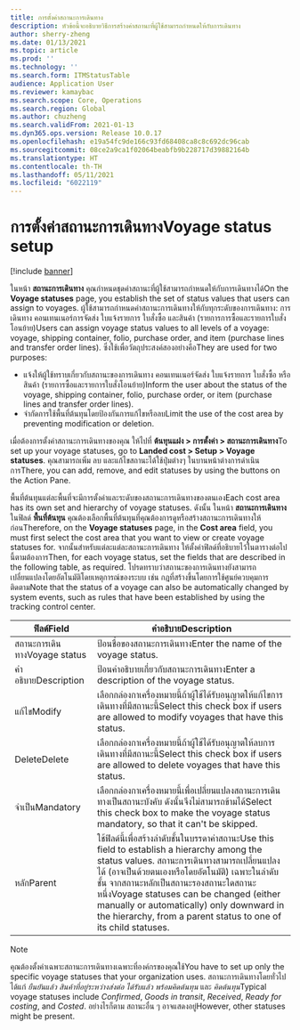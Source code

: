 ```yaml
---
title: การตั้งค่าสถานะการเดินทาง
description: หัวข้อนี้จะอธิบายวิธีการสร้างค่าสถานะที่ผู้ใช้สามารถกําหนดให้กับการเดินทาง
author: sherry-zheng
ms.date: 01/13/2021
ms.topic: article
ms.prod: ''
ms.technology: ''
ms.search.form: ITMStatusTable
audience: Application User
ms.reviewer: kamaybac
ms.search.scope: Core, Operations
ms.search.region: Global
ms.author: chuzheng
ms.search.validFrom: 2021-01-13
ms.dyn365.ops.version: Release 10.0.17
ms.openlocfilehash: e19a54fc9de166c93fd68408ca8c8c692dc96cab
ms.sourcegitcommit: 08ce2a9ca1f02064beabfb9b228717d39882164b
ms.translationtype: HT
ms.contentlocale: th-TH
ms.lasthandoff: 05/11/2021
ms.locfileid: "6022119"
---
```

# <a name="voyage-status-setup"></a><span data-ttu-id="bb0bc-103">การตั้งค่าสถานะการเดินทาง</span><span class="sxs-lookup"><span data-stu-id="bb0bc-103">Voyage status setup</span></span>

[!include [banner](../../includes/banner.md)]

<span data-ttu-id="bb0bc-104">ในหน้า **สถานะการเดินทาง** คุณกําหนดชุดค่าสถานะที่ผู้ใช้สามารถกําหนดให้กับการเดินทางได้</span><span class="sxs-lookup"><span data-stu-id="bb0bc-104">On the **Voyage statuses** page, you establish the set of status values that users can assign to voyages.</span></span> <span data-ttu-id="bb0bc-105">ผู้ใช้สามารถกําหนดค่าสถานะการเดินทางให้กับทุกระดับของการเดินทาง: การเดินทาง คอนเทนเนอร์การจัดส่ง ใบแจ้งรายการ ใบสั่งซื้อ และสินค้า (รายการการซื้อและรายการใบสั่งโอนย้าย)</span><span class="sxs-lookup"><span data-stu-id="bb0bc-105">Users can assign voyage status values to all levels of a voyage: voyage, shipping container, folio, purchase order, and item (purchase lines and transfer order lines).</span></span> <span data-ttu-id="bb0bc-106">ซึ่งใช้เพื่อวัตถุประสงค์สองอย่างคือ</span><span class="sxs-lookup"><span data-stu-id="bb0bc-106">They are used for two purposes:</span></span>

- <span data-ttu-id="bb0bc-107">แจ้งให้ผู้ใช้ทราบเกี่ยวกับสถานะของการเดินทาง คอนเทนเนอร์จัดส่ง ใบแจ้งรายการ ใบสั่งซื้อ หรือสินค้า (รายการซื้อและรายการใบสั่งโอนย้าย)</span><span class="sxs-lookup"><span data-stu-id="bb0bc-107">Inform the user about the status of the voyage, shipping container, folio, purchase order, or item (purchase lines and transfer order lines).</span></span>
- <span data-ttu-id="bb0bc-108">จํากัดการใช้พื้นที่ต้นทุนโดยป้องกันการแก้ไขหรือลบ</span><span class="sxs-lookup"><span data-stu-id="bb0bc-108">Limit the use of the cost area by preventing modification or deletion.</span></span>

<span data-ttu-id="bb0bc-109">เมื่อต้องการตั้งค่าสถานะการเดินทางของคุณ ให้ไปที่ **ต้นทุนแฝง \> การตั้งค่า \> สถานะการเดินทาง**</span><span class="sxs-lookup"><span data-stu-id="bb0bc-109">To set up your voyage statuses, go to **Landed cost \> Setup \> Voyage statuses**.</span></span> <span data-ttu-id="bb0bc-110">คุณสามารถเพิ่ม ลบ และแก้ไขสถานะได้ใช้ปุ่มต่างๆ ในบานหน้าต่างการดำเนินการ</span><span class="sxs-lookup"><span data-stu-id="bb0bc-110">There, you can add, remove, and edit statuses by using the buttons on the Action Pane.</span></span>

<span data-ttu-id="bb0bc-111">พื้นที่ต้นทุนแต่ละพื้นที่จะมีการตั้งค่าและระดับของสถานะการเดินทางของตนเอง</span><span class="sxs-lookup"><span data-stu-id="bb0bc-111">Each cost area has its own set and hierarchy of voyage statuses.</span></span> <span data-ttu-id="bb0bc-112">ดังนั้น ในหน้า **สถานะการเดินทาง** ในฟิลด์ **พื้นที่ต้นทุน** คุณต้องเลือกพื้นที่ต้นทุนที่คุณต้องการดูหรือสร้างสถานะการเดินทางให้ก่อน</span><span class="sxs-lookup"><span data-stu-id="bb0bc-112">Therefore, on the **Voyage statuses** page, in the **Cost area** field, you must first select the cost area that you want to view or create voyage statuses for.</span></span> <span data-ttu-id="bb0bc-113">จากนั้นสำหรับแต่ละแต่ละสถานะการเดินทาง ให้ตั้งค่าฟิลด์ที่อธิบายไว้ในตารางต่อไปนี้ตามต้องการ</span><span class="sxs-lookup"><span data-stu-id="bb0bc-113">Then, for each voyage status, set the fields that are described in the following table, as required.</span></span> <span data-ttu-id="bb0bc-114">โปรดทราบว่าสถานะของการเดินทางยังสามารถเปลี่ยนแปลงโดยอัตโนมัติโดยเหตุการณ์ของระบบ เช่น กฎที่สร้างขึ้นโดยการใช้ศูนย์ควบคุมการติดตาม</span><span class="sxs-lookup"><span data-stu-id="bb0bc-114">Note that the status of a voyage can also be automatically changed by system events, such as rules that have been established by using the tracking control center.</span></span>

| <span data-ttu-id="bb0bc-115">ฟิลด์</span><span class="sxs-lookup"><span data-stu-id="bb0bc-115">Field</span></span> | <span data-ttu-id="bb0bc-116">คำอธิบาย</span><span class="sxs-lookup"><span data-stu-id="bb0bc-116">Description</span></span> |
|---|---|
| <span data-ttu-id="bb0bc-117">สถานะการเดินทาง</span><span class="sxs-lookup"><span data-stu-id="bb0bc-117">Voyage status</span></span> | <span data-ttu-id="bb0bc-118">ป้อนชื่อของสถานะการเดินทาง</span><span class="sxs-lookup"><span data-stu-id="bb0bc-118">Enter the name of the voyage status.</span></span> |
| <span data-ttu-id="bb0bc-119">คำอธิบาย</span><span class="sxs-lookup"><span data-stu-id="bb0bc-119">Description</span></span> | <span data-ttu-id="bb0bc-120">ป้อนคำอธิบายเกี่ยวกับสถานะการเดินทาง</span><span class="sxs-lookup"><span data-stu-id="bb0bc-120">Enter a description of the voyage status.</span></span> |
| <span data-ttu-id="bb0bc-121">แก้ไข</span><span class="sxs-lookup"><span data-stu-id="bb0bc-121">Modify</span></span> | <span data-ttu-id="bb0bc-122">เลือกกล่องกาเครื่องหมายนี้ถ้าผู้ใช้ได้รับอนุญาตให้แก้ไขการเดินทางที่มีสถานะนี้</span><span class="sxs-lookup"><span data-stu-id="bb0bc-122">Select this check box if users are allowed to modify voyages that have this status.</span></span> |
| <span data-ttu-id="bb0bc-123">Delete</span><span class="sxs-lookup"><span data-stu-id="bb0bc-123">Delete</span></span> | <span data-ttu-id="bb0bc-124">เลือกกล่องกาเครื่องหมายนี้ถ้าผู้ใช้ได้รับอนุญาตให้ลบการเดินทางที่มีสถานะนี้</span><span class="sxs-lookup"><span data-stu-id="bb0bc-124">Select this check box if users are allowed to delete voyages that have this status.</span></span> |
| <span data-ttu-id="bb0bc-125">จำเป็น</span><span class="sxs-lookup"><span data-stu-id="bb0bc-125">Mandatory</span></span> | <span data-ttu-id="bb0bc-126">เลือกกล่องกาเครื่องหมายนี้เพื่อเปลี่ยนแปลงสถานะการเดินทางเป็นสถานะบังคับ ดังนั้นจึงไม่สามารถข้ามได้</span><span class="sxs-lookup"><span data-stu-id="bb0bc-126">Select this check box to make the voyage status mandatory, so that it can't be skipped.</span></span> |
| <span data-ttu-id="bb0bc-127">หลัก</span><span class="sxs-lookup"><span data-stu-id="bb0bc-127">Parent</span></span> | <span data-ttu-id="bb0bc-128">ใช้ฟิลด์นี้เพื่อสร้างลำดับชั้นในบรรดาค่าสถานะ</span><span class="sxs-lookup"><span data-stu-id="bb0bc-128">Use this field to establish a hierarchy among the status values.</span></span> <span data-ttu-id="bb0bc-129">สถานะการเดินทางสามารถเปลี่ยนแปลงได้ (อาจเป็นด้วยตนเองหรือโดยอัตโนมัติ) เฉพาะในลำดับชั้น จากสถานะหลักเป็นสถานะรองสถานะใดสถานะหนึ่ง</span><span class="sxs-lookup"><span data-stu-id="bb0bc-129">Voyage statuses can be changed (either manually or automatically) only downward in the hierarchy, from a parent status to one of its child statuses.</span></span>

> [!NOTE]
> <span data-ttu-id="bb0bc-130">คุณต้องตั้งค่าเฉพาะสถานะการเดินทางเฉพาะที่องค์กรของคุณใช้</span><span class="sxs-lookup"><span data-stu-id="bb0bc-130">You have to set up only the specific voyage statuses that your organization uses.</span></span> <span data-ttu-id="bb0bc-131">สถานะการเดินทางโดยทั่วไป ได้แก่ *ยืนยันแล้ว* *สินค้าที่อยู่ระหว่างส่งต่อ* *ได้รับแล้ว* *พร้อมคิดต้นทุน* และ *คิดต้นทุน*</span><span class="sxs-lookup"><span data-stu-id="bb0bc-131">Typical voyage statuses include *Confirmed*, *Goods in transit*, *Received*, *Ready for costing*, and *Costed*.</span></span> <span data-ttu-id="bb0bc-132">อย่างไรก็ตาม สถานะอื่น ๆ อาจแสดงอยู่</span><span class="sxs-lookup"><span data-stu-id="bb0bc-132">However, other statuses might be present.</span></span>

